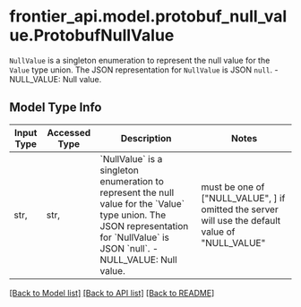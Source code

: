 # frontier_api.model.protobuf_null_value.ProtobufNullValue

`NullValue` is a singleton enumeration to represent the null value for the `Value` type union.   The JSON representation for `NullValue` is JSON `null`.   - NULL_VALUE: Null value.

## Model Type Info
Input Type | Accessed Type | Description | Notes
------------ | ------------- | ------------- | -------------
str,  | str,  | &#x60;NullValue&#x60; is a singleton enumeration to represent the null value for the &#x60;Value&#x60; type union.   The JSON representation for &#x60;NullValue&#x60; is JSON &#x60;null&#x60;.   - NULL_VALUE: Null value. | must be one of ["NULL_VALUE", ] if omitted the server will use the default value of "NULL_VALUE"

[[Back to Model list]](../../README.md#documentation-for-models) [[Back to API list]](../../README.md#documentation-for-api-endpoints) [[Back to README]](../../README.md)

